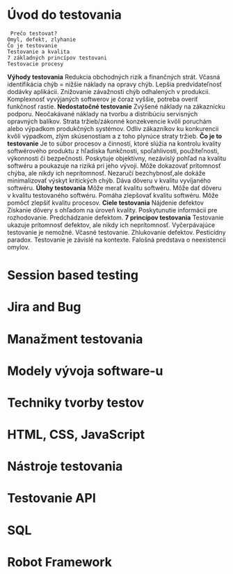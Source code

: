 # Úvod do testovania 
     Prečo testovat?
    Omyl, defekt, zlyhanie
    Čo je testovanie
    Testovanie a kvalita
    7 základných princípov testovani
    Testovacie procesy
**Výhody testovania**
    Redukcia obchodných rizík a finančných strát.
    Včasná identifikácia chýb = nižšie náklady na opravy chýb.
    Lepšia predvídateľnosť dodávky aplikácii.
    Znižovanie závažnosti chýb odhalených v produkcii.
    Komplexnosť vyvýjaných softwerov je čoraz vyššie, potreba overiť funkčnosť rastie.
**Nedostatočné testovanie**
    Zvýšené náklady na zákaznícku podporu.
    Neočakávané náklady na tvorbu a distribúciu servisných opravných balíkov.
    Strata tržieb/zákonné konzekvencie kvôli poruchám alebo výpadkom produkčných systémov.
    Odliv zákazníkov ku konkurencii kvôli výpadkom, zlým skúsenostiam a z toho plynúce straty tržieb.
**Čo je to testovanie**
    Je to súbor procesov a činností, ktoré slúžia na kontrolu kvality softwérového produktu z hľadiska funkčnosti, spoľahlivosti, použiteľnosti, výkonnosti či bezpečnosti.
    Poskytuje objektívny, nezávislý pohľad na kvalitu softwéru a poukazuje na riziká pri jeho vývoji.
    Môže dokazovať prítomnosť chýba, ale nikdy ich neprítomnosť.
    Nezaručí bezchybnosť,ale dokáže minimalizovať výskyt kritických chýb.
    Dáva dôveru v kvalitu vyvíjaného softwéru.
**Úlohy testovania**
    Môže merať kvalitu softwéru.
    Môže dať dôveru v kvalitu testovaného softwéru.
    Pomáha zlepšovať kvalitu softwéru.
    Môže pomôcť zlepšiť kvalitu procesov.
**Ciele testovania**
    Nájdenie defektov
    Získanie dôvery s ohľadom na úroveň kvality.
    Poskytunutie informácii pre rozhodovanie.
    Predchádzanie defektom.
**7 princípov testovania**
    Testovanie ukazuje prítomnosť defektov, ale nikdy ich neprítomnosť.
    Vyčerpávajúce testovanie je nemožné.
    Včasné testovanie.
    Zhlukovanie defektov.
    Pesticídny paradox.
    Testovanie je závislé na kontexte.
    Falošná predstava o neexistencii omylov.

# Session based testing 
# Jira and Bug
# Manažment testovania 
# Modely vývoja software-u 
# Techniky tvorby testov
# HTML, CSS, JavaScript 
# Nástroje testovania 
# Testovanie API 
# SQL 
# Robot Framework 
